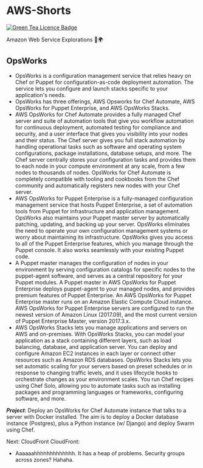 # AWS-Shorts
[![Green Tea Licence Badge](https://img.shields.io/badge/LICENCE-Green%20Tea-brightgreen.svg?link=https://github.com/DragonStuff/GreenTeaLicence&link=https://github.com/DragonStuff/GreenTeaLicence)](https://github.com/DragonStuff/GreenTeaLicence)

Amazon Web Service Explorations ‍🚀🌍

## OpsWorks

- OpsWorks is a configuration management service that relies heavy on Chef or Puppet for configuration-as-code deployment automation. The service lets you configure and launch stacks specific to your application's needs.
- OpsWorks has three offerings, AWS Opsworks for Chef Automate, AWS OpsWorks for Puppet Enterprise, and AWS OpsWorks Stacks.
- AWS OpsWorks for Chef Automate provides a fully managed Chef server and suite of automation tools that give you workflow automation for continuous deployment, automated testing for compliance and security, and a user interface that gives you visibility into your nodes and their status. The Chef server gives you full stack automation by handling operational tasks such as software and operating system configurations, package installations, database setups, and more. The Chef server centrally stores your configuration tasks and provides them to each node in your compute environment at any scale, from a few nodes to thousands of nodes. OpsWorks for Chef Automate is completely compatible with tooling and cookbooks from the Chef community and automatically registers new nodes with your Chef server.
- AWS OpsWorks for Puppet Enterprise is a fully-managed configuration management service that hosts Puppet Enterprise, a set of automation tools from Puppet for infrastructure and application management. OpsWorks also maintains your Puppet master server by automatically patching, updating, and backing up your server. OpsWorks eliminates the need to operate your own configuration management systems or worry about maintaining its infrastructure. OpsWorks gives you access to all of the Puppet Enterprise features, which you manage through the Puppet console. It also works seamlessly with your existing Puppet code.
- A Puppet master manages the configuration of nodes in your environment by serving configuration catalogs for specific nodes to the puppet-agent software, and serves as a central repository for your Puppet modules. A Puppet master in AWS OpsWorks for Puppet Enterprise deploys puppet-agent to your managed nodes, and provides premium features of Puppet Enterprise. An AWS OpsWorks for Puppet Enterprise master runs on an Amazon Elastic Compute Cloud instance.
AWS OpsWorks for Puppet Enterprise servers are configured to run the newest version of Amazon Linux (2017.09), and the most current version of Puppet Enterprise Master, version 2017.3.x.
- AWS OpsWorks Stacks lets you manage applications and servers on AWS and on-premises. With OpsWorks Stacks, you can model your application as a stack containing different layers, such as load balancing, database, and application server. You can deploy and configure Amazon EC2 instances in each layer or connect other resources such as Amazon RDS databases. OpsWorks Stacks lets you set automatic scaling for your servers based on preset schedules or in response to changing traffic levels, and it uses lifecycle hooks to orchestrate changes as your environment scales. You run Chef recipes using Chef Solo, allowing you to automate tasks such as installing packages and programming languages or frameworks, configuring software, and more.

__*Project*__: Deploy an OpsWorks for Chef Automate instance that talks to a server with Docker installed. The aim is to deploy a Docker database instance (Postgres), plus a Python instance (w/ Django) and deploy Swarm using Chef.


Next: CloudFront
CloudFront:
- Aaaaaahhhhhhhhhhhhh. It has a heap of problems. Security groups across zones? Hahaha.
